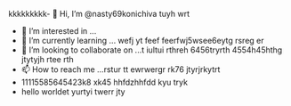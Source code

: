  kkkkkkkkk- 👋 Hi, I’m @nasty69konichiva tuyh wrt
- 👀 I’m interested in ...
- 🌱 I’m currently learning ... wefj yt
feef feerfwj5wsee6eytg rsreg er
- 💞️ I’m looking to collaborate on ...t iultui rthreh 6456tryrth 4554h45hthg jtytyjh rtee rth
- 📫 How to reach me ...rstur tt ewrwergr rk76 jtyrjrkytrt
- 11115585645423k8 xk45 hhfdzhhfdd kyu tryk
- hello worldet yurtyi twerr
jty
<!---
nasty69konichiva/nasty69konichiva is a ✨ special ✨ repository because its `README.md` (this file) appears on your GitHub profile.
You can click the Preview link to take a look at your changes.
--->
